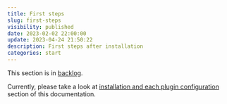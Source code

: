 ```yaml
---
title: First steps
slug: first-steps
visibility: published
date: 2023-02-02 22:00:00
update: 2023-04-24 21:50:22
description: First steps after installation
categories: start
---
```


This section is in [backlog](../05_dev/other/02_backlog.md).

Currently, please take a look at [installation and each plugin configuration](../02_setup/01_installation.md) section of this documentation.
